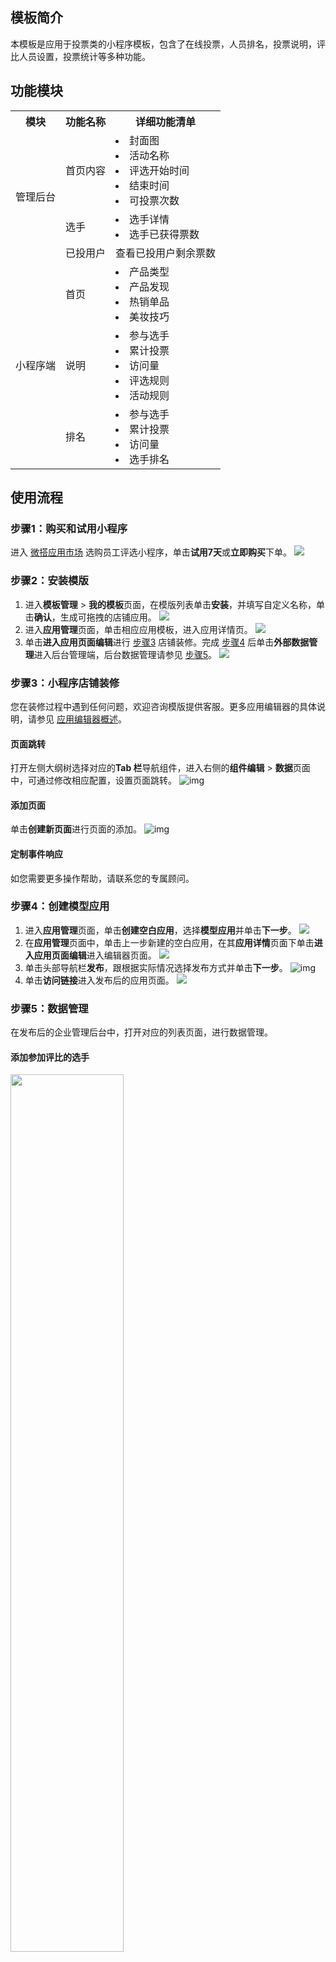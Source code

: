 ## 模板简介

本模板是应用于投票类的小程序模板，包含了在线投票，人员排名，投票说明，评比人员设置，投票统计等多种功能。

## 功能模块
<table>
   <tr>
      <th>模块</th>
			<th>功能名称</th>
			<th>详细功能清单</th>
   </tr>
   <tr>
      <td rowspan="3">管理后台</td>
		 <td>首页内容</td>
      <td><li> 封面图</li><li>活动名称</li><li>评选开始时间</li><li>结束时间</li><li>可投票次数</li></td>  
   </tr>
	 <tr>
      <td>选手</td>
      <td><li> 选手详情</li><li>选手已获得票数</li></td>
   </tr>
	 	<tr>
      <td>已投用户</td>
      <td>查看已投用户剩余票数</td>
   </tr> 
   <tr>
      <td rowspan="3">小程序端</td>
		 <td>首页</td>
      <td><li>产品类型</li><li>产品发现</li><li>热销单品</li><li>美妆技巧</li></td>  
   </tr>
	 <tr>
      <td>说明</td>
      <td><li> 参与选手</li><li>累计投票</li><li>访问量</li><li>评选规则</li><li>活动规则</li></td>
   </tr>	 
	 <tr>
      <td>排名</td>
      <td><li> 参与选手</li><li>累计投票</li><li>访问量</li><li>选手排名</li></td>
   </tr>	
</table>

## 使用流程

### 步骤1：购买和试用小程序
进入 [微搭应用市场](https://weda.cloud.tencent.com/) 选购员工评选小程序，单击**试用7天**或**立即购买**下单。
![](https://main.qcloudimg.com/raw/b3086f681325725194e907b737763c19.jpg)   

### 步骤2：安装模版

1. 进入**模板管理** > **我的模板**页面，在模版列表单击**安装**，并填写自定义名称，单击**确认**，生成可拖拽的店铺应用。
![](https://main.qcloudimg.com/raw/92e5cb8a112e5ae1e241e5dd5d4d0818.png) 
2. 进入**应用管理**页面，单击相应应用模板，进入应用详情页。
![](https://main.qcloudimg.com/raw/5ec527632d96c1dcd07511724cb6d9b5.png)    
3. 单击**进入应用页面编辑**进行 [步骤3](#step3) 店铺装修。完成 [步骤4](#step4) 后单击**外部数据管理**进入后台管理端，后台数据管理请参见 [步骤5](#step5)。
![](https://main.qcloudimg.com/raw/9de03d53fe6c85f65c38f383ef429ec8.png)

### 步骤3：小程序店铺装修[](id:step3)

您在装修过程中遇到任何问题，欢迎咨询模版提供客服。更多应用编辑器的具体说明，请参见 [应用编辑器概述](https://cloud.tencent.com/document/product/1301/53204)。

#### 页面跳转
打开左侧大纲树选择对应的**Tab 栏**导航组件，进入右侧的**组件编辑** > **数据**页面中，可通过修改相应配置，设置页面跳转。
![img](https://main.qcloudimg.com/raw/deaf46547fc56581db7ec1d48361071f.png)        

#### 添加页面
单击**创建新页面**进行页面的添加。
![img](https://main.qcloudimg.com/raw/a1717eb41d40c76107d032143bc05825.png)        

#### 定制事件响应
如您需要更多操作帮助，请联系您的专属顾问。

### 步骤4：创建模型应用[](id:step4)
1. 进入**应用管理**页面，单击**创建空白应用**，选择**模型应用**并单击**下一步**。
![](https://main.qcloudimg.com/raw/aede1dc19ac960c96ece3be805cbd71e.png)     
2. 在**应用管理**页面中，单击上一步新建的空白应用，在其**应用详情**页面下单击**进入应用页面编辑**进入编辑器页面。
![](https://main.qcloudimg.com/raw/3150404a92cccc0170510640ef51692f.png)
3. 单击头部导航栏**发布**，跟根据实际情况选择发布方式并单击**下一步**。
![img](https://main.qcloudimg.com/raw/1346bcee3b060d03245bfcd97baed57f.png)        
4. 单击**访问链接**进入发布后的应用页面。
![](https://main.qcloudimg.com/raw/b07d2942c8224ef7da20b5b054e4c999.png)        

### 步骤5：数据管理[](id:step5)

在发布后的企业管理后台中，打开对应的列表页面，进行数据管理。

#### 添加参加评比的选手
<img src = "https://main.qcloudimg.com/raw/39a8617d6cf02ca37500996ad604a18b.png" style="width: 60%">     

如果要添加、编辑，删除选手，请到后台数据管理页面，找到对应的页面，单击**编辑**修改里面的内容。
![](https://main.qcloudimg.com/raw/67a46596fce945f886616c2efb606a5a.png)        

#### 修改首页内容
<img src = "https://main.qcloudimg.com/raw/7e1f3471560eb9b0f6e9ecaf04cf47c3.png" style="width: 60%">     

如果要修改封面图，活动名称，评选开始时间，结束时间，可投票次数，请到后台数据管理页面，找到对应的页面，单击**编辑**修改里面的内容。
![](https://main.qcloudimg.com/raw/6e8025764acf7831fa62361c2996a96a.png)     

#### 统计投票结果

最终的投票结果显示在选手库中。
![](https://main.qcloudimg.com/raw/79a0d32c9c971826aa986108d13a9e37.png)     

#### 已投用户信息列表

可查看已投用户剩余票数。
![](https://main.qcloudimg.com/raw/b6e9b4c80e7c1a0fd91b6fb990aedded.png)     

### 步骤6：3分钟完成小程序预览或发布

详情请参见 [小程序发布](https://cloud.tencent.com/document/product/1301/55140)。

